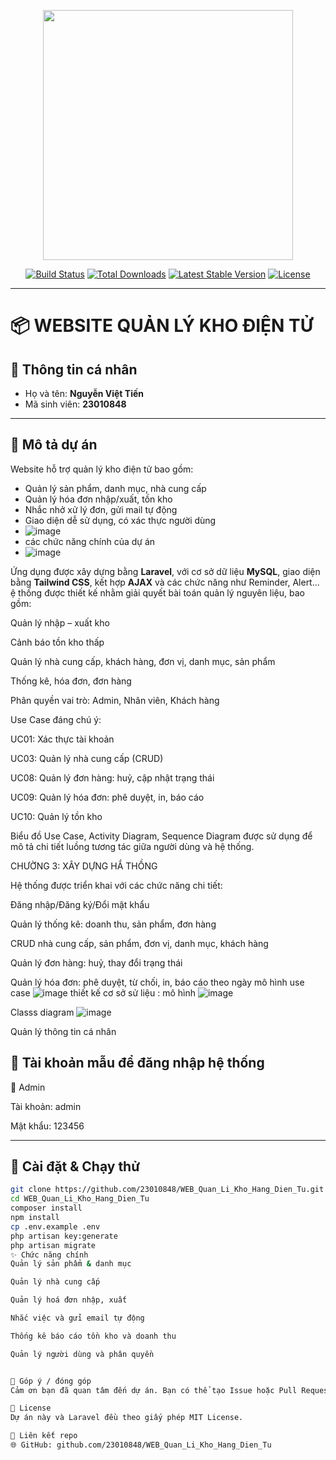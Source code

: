 <p align="center">
  <a href="https://laravel.com" target="_blank">
    <img src="https://raw.githubusercontent.com/laravel/art/master/logo-lockup/5%20SVG/2%20CMYK/1%20Full%20Color/laravel-logolockup-cmyk-red.svg" width="400">
  </a>
</p>

<p align="center">
  <a href="https://travis-ci.org/laravel/framework"><img src="https://travis-ci.org/laravel/framework.svg" alt="Build Status"></a>
  <a href="https://packagist.org/packages/laravel/framework"><img src="https://img.shields.io/packagist/dt/laravel/framework" alt="Total Downloads"></a>
  <a href="https://packagist.org/packages/laravel/framework"><img src="https://img.shields.io/packagist/v/laravel/framework" alt="Latest Stable Version"></a>
  <a href="https://packagist.org/packages/laravel/framework"><img src="https://img.shields.io/packagist/l/laravel/framework" alt="License"></a>
</p>

---

# 📦 WEBSITE QUẢN LÝ KHO ĐIỆN TỬ

## 👤 Thông tin cá nhân

- Họ và tên: **Nguyễn Việt Tiến**  
- Mã sinh viên: **23010848**

---

## 📝 Mô tả dự án

Website hỗ trợ quản lý kho điện tử bao gồm:
- Quản lý sản phẩm, danh mục, nhà cung cấp
- Quản lý hóa đơn nhập/xuất, tồn kho
- Nhắc nhở xử lý đơn, gửi mail tự động
- Giao diện dễ sử dụng, có xác thực người dùng
- ![image](https://github.com/user-attachments/assets/0908c59f-b105-4799-9b8b-3c661539e7d8)
- các chức năng chính của dự án
- ![image](https://github.com/user-attachments/assets/de9565dd-dfe2-46b9-923c-f93ced31432e)


Ứng dụng được xây dựng bằng **Laravel**, với cơ sở dữ liệu **MySQL**, giao diện bằng **Tailwind CSS**, kết hợp **AJAX** và các chức năng như Reminder, Alert...
ệ thống được thiết kế nhằm giải quyết bài toán quản lý nguyên liệu, bao gồm:

Quản lý nhập – xuất kho

Cảnh báo tồn kho thấp

Quản lý nhà cung cấp, khách hàng, đơn vị, danh mục, sản phẩm

Thống kê, hóa đơn, đơn hàng

Phân quyền vai trò: Admin, Nhân viên, Khách hàng

Use Case đáng chú ý:

UC01: Xác thực tài khoản

UC03: Quản lý nhà cung cấp (CRUD)

UC08: Quản lý đơn hàng: huỷ, cập nhật trạng thái

UC09: Quản lý hóa đơn: phê duyệt, in, báo cáo

UC10: Quản lý tồn kho

Biểu đồ Use Case, Activity Diagram, Sequence Diagram được sử dụng để mô tả chi tiết luồng tương tác giữa người dùng và hệ thống.

CHƯỜNG 3: XÂY DỰNG HẮ THỒNG

Hệ thống được triển khai với các chức năng chi tiết:

Đăng nhập/Đăng ký/Đổi mật khẩu

Quản lý thống kê: doanh thu, sản phẩm, đơn hàng

CRUD nhà cung cấp, sản phẩm, đơn vị, danh mục, khách hàng

Quản lý đơn hàng: huỷ, thay đổi trạng thái

Quản lý hóa đơn: phê duyệt, từ chối, in, báo cáo theo ngày
mô hình use case 
![image](https://github.com/user-attachments/assets/a583e9df-6711-4cd2-b99d-4d354097f3c5)
thiết kế cơ sở sử liệu : 
mô hình 
![image](https://github.com/user-attachments/assets/630638fd-e218-41ee-949e-d3b59aee5817)

Classs diagram
![image](https://github.com/user-attachments/assets/36f672cb-8b7d-408c-942b-64209323e2a8)


Quản lý thông tin cá nhân

## 🔐 Tài khoản mẫu để đăng nhập hệ thống

🔑 Admin

Tài khoản: admin

Mật khẩu: 123456


---

## 🚀 Cài đặt & Chạy thử

```bash
git clone https://github.com/23010848/WEB_Quan_Li_Kho_Hang_Dien_Tu.git
cd WEB_Quan_Li_Kho_Hang_Dien_Tu
composer install
npm install
cp .env.example .env
php artisan key:generate
php artisan migrate
✨ Chức năng chính
Quản lý sản phẩm & danh mục

Quản lý nhà cung cấp

Quản lý hoá đơn nhập, xuất

Nhắc việc và gửi email tự động

Thống kê báo cáo tồn kho và doanh thu

Quản lý người dùng và phân quyền


🤝 Góp ý / đóng góp
Cảm ơn bạn đã quan tâm đến dự án. Bạn có thể tạo Issue hoặc Pull Request nếu muốn đóng góp thêm tính năng hoặc báo lỗi.

📜 License
Dự án này và Laravel đều theo giấy phép MIT License.

🔗 Liên kết repo
🌐 GitHub: github.com/23010848/WEB_Quan_Li_Kho_Hang_Dien_Tu
